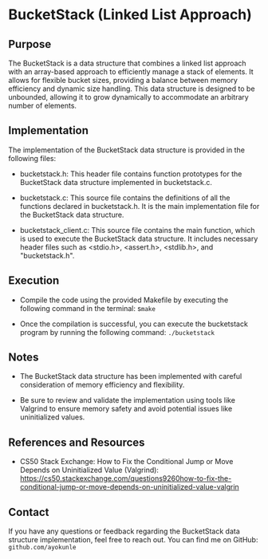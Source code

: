 # BucketStack (Linked List Approach)


## Purpose

The BucketStack is a data structure that combines a linked list approach with an array-based approach to efficiently manage a stack of elements. It allows for flexible bucket sizes, providing a balance between memory efficiency and dynamic size handling. This data structure is designed to be unbounded, allowing it to grow dynamically to accommodate an arbitrary number of elements.


## Implementation

The implementation of the BucketStack data structure is provided in the following files:

- bucketstack.h: This header file contains function prototypes for the BucketStack data structure implemented in bucketstack.c.

- bucketstack.c: This source file contains the definitions of all the functions declared in bucketstack.h. It is the main implementation file for the BucketStack data structure.

- bucketstack_client.c: This source file contains the main function, which is used to execute the BucketStack data structure. It includes necessary header files such as <stdio.h>, <assert.h>, <stdlib.h>, and "bucketstack.h".


## Execution

- Compile the code using the provided Makefile by executing the following command in the terminal:
s`make`

- Once the compilation is successful, you can execute the bucketstack program by running the following command: 
`./bucketstack`


## Notes

- The BucketStack data structure has been implemented with careful consideration of memory efficiency and flexibility.

- Be sure to review and validate the implementation using tools like Valgrind to ensure memory safety and avoid potential issues like uninitialized values.


## References and Resources 

- CS50 Stack Exchange: How to Fix the Conditional Jump or Move Depends on Uninitialized Value (Valgrind): https://cs50.stackexchange.com/questions9260how-to-fix-the-conditional-jump-or-move-depends-on-uninitialized-value-valgrin


## Contact 

If you have any questions or feedback regarding the BucketStack data structure implementation, feel free to reach out. You can find me on GitHub: `github.com/ayokunle`

